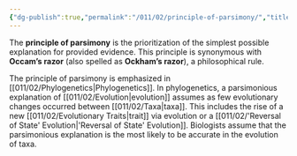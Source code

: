 ```yaml
---
{"dg-publish":true,"permalink":"/011/02/principle-of-parsimony/","title":"Principle of Parsimony","tags":["BIOL422"],"noteIcon":"1","created":"2024-10-19T20:27:19.116-07:00","updated":"2024-09-26T15:24:33.934-07:00"}
---
```


The **principle of parsimony** is the prioritization of the simplest possible explanation for provided evidence. This principle is synonymous with **Occam’s razor** (also spelled as **Ockham’s razor**), a philosophical rule.

The principle of parsimony is emphasized in [[011/02/Phylogenetics\|Phylogenetics]]. In phylogenetics, a parsimonious explanation of [[011/02/Evolution\|evolution]] assumes as few evolutionary changes occurred between [[011/02/Taxa\|taxa]]. This includes the rise of a new [[011/02/Evolutionary Traits\|trait]] via evolution or a [[011/02/'Reversal of State' Evolution\|'Reversal of State' Evolution]]. Biologists assume that the parsimonious explanation is the most likely to be accurate in the evolution of taxa.